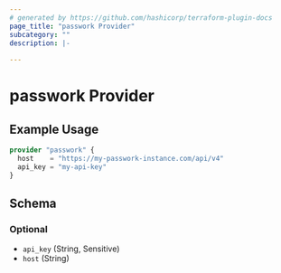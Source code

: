 ```yaml
---
# generated by https://github.com/hashicorp/terraform-plugin-docs
page_title: "passwork Provider"
subcategory: ""
description: |-
  
---
```


# passwork Provider



## Example Usage

```terraform
provider "passwork" {
  host    = "https://my-passwork-instance.com/api/v4"
  api_key = "my-api-key"
}
```

<!-- schema generated by tfplugindocs -->
## Schema

### Optional

- `api_key` (String, Sensitive)
- `host` (String)
